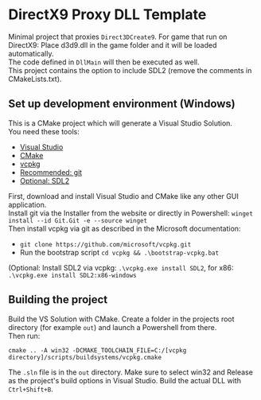 # DirectX9 Proxy DLL Template

Minimal project that proxies `Direct3DCreate9`. For game that run on DirectX9: Place d3d9.dll in the game folder and it will be loaded automatically.<br>
The code defined in `DllMain` will then be executed as well.<br>
This project contains the option to include SDL2 (remove the comments in CMakeLists.txt).

## Set up development environment (Windows)

This is a CMake project which will generate a Visual Studio Solution.<br>
You need these tools:
- [Visual Studio](https://visualstudio.microsoft.com/)
- [CMake](https://cmake.org/)
- [vcpkg](https://learn.microsoft.com/en-us/vcpkg/get_started/get-started?pivots=shell-cmd)
- [Recommended: git](https://git-scm.com/download/win)
- [Optional: SDL2](https://www.libsdl.org/)

First, download and install Visual Studio and CMake like any other GUI application.<br>
Install git via the Installer from the website or directly in Powershell: `winget install --id Git.Git -e --source winget`<br>
Then install vcpkg via git as described in the Microsoft documentation:
- `git clone https://github.com/microsoft/vcpkg.git`
- Run the bootstrap script `cd vcpkg && .\bootstrap-vcpkg.bat`

(Optional: Install SDL2 via vcpkg: `.\vcpkg.exe install SDL2`, for x86: `.\vcpkg.exe install SDL2:x86-windows`

## Building the project

Build the VS Solution with CMake. Create a folder in the projects root directory (for example `out`) and launch a Powershell from there.<br>
Then run:
```
cmake .. -A win32 -DCMAKE_TOOLCHAIN_FILE=C:/[vcpkg directory]/scripts/buildsystems/vcpkg.cmake
```
The `.sln` file is in the `out` directory. Make sure to select win32 and Release as the project's build options in Visual Studio. Build the actual DLL with `Ctrl+Shift+B`.